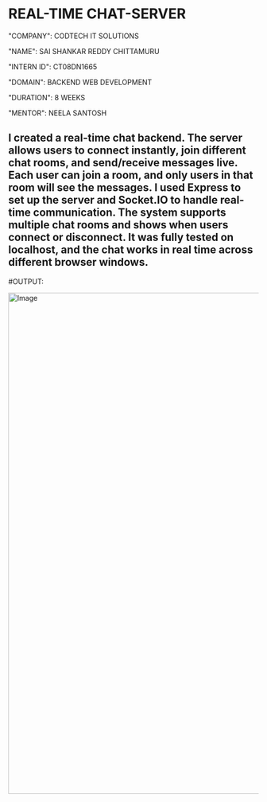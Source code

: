 # REAL-TIME CHAT-SERVER

"COMPANY": CODTECH IT SOLUTIONS

"NAME": SAI SHANKAR REDDY CHITTAMURU

"INTERN ID": CT08DN1665

"DOMAIN": BACKEND WEB DEVELOPMENT

"DURATION": 8 WEEKS

"MENTOR": NEELA SANTOSH

## I created a real-time chat backend. The server allows users to connect instantly, join different chat rooms, and send/receive messages live. Each user can join a room, and only users in that room will see the messages. I used Express to set up the server and Socket.IO to handle real-time communication. The system supports multiple chat rooms and shows when users connect or disconnect. It was fully tested on localhost, and the chat works in real time across different browser windows.

#OUTPUT:

<img width="1917" height="1008" alt="Image" src="https://github.com/user-attachments/assets/8206a871-d601-4822-a393-ee24c337cf11" />
